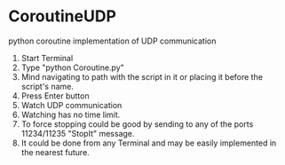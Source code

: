 # CoroutineUDP
python coroutine implementation of UDP communication
1. Start Terminal
2. Type "python Coroutine.py"
3. Mind navigating to path with the script in it or placing it before the script's name.
4. Press Enter button
5. Watch UDP communication
6. Watching has no time limit. 
7. To force stopping could be good by sending to any of the ports 11234/11235 "StopIt" message.
8. It could be done from any Terminal and may be easily implemented in the nearest future.
